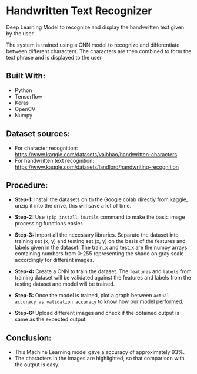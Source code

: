 # Handwritten Text Recognizer
Deep Learning Model to recognize and display the handwritten text given by the user.

The system is trained using a CNN model to recognize and differentiate between different characters. The characters are then combined to form the text phrase and is displayed to the user. 


## Built With: ##
* Python
* Tensorflow
* Keras
* OpenCV
* Numpy


## Dataset sources: ##
* For character recognition: https://www.kaggle.com/datasets/vaibhao/handwritten-characters
* For handwritten text recognition: https://www.kaggle.com/datasets/landlord/handwriting-recognition

## Procedure: ##
* **Step-1:** Install the datasets on to the Google colab directly from kaggle, unzip it into the drive, this will save a lot of time.

* **Step-2:** Use `!pip install imutils` command to make the basic image processing functions easier.

* **Step-3:** Import all the necessary libraries. Separate the dataset into training set (x, y) and testing set (x, y) on the basis of the features and labels given in the dataset. The train_x and test_x are the numpy arrays containing numbers from 0-255 representing the shade on gray scale accordingly for different images.

* **Step-4:** Create a CNN to train the dataset. The `features` and `labels` from training dataset will be validated against the features and labels from the testing dataset and model will be trained.

* **Step-5:** Once the model is trained, plot a graph between `actual accuracy vs validation accuracy` to know how our model performed.

* **Step-6:** Upload different images and check if the obtained output is same as the expected output.


## Conclusion: ##
* This Machine Learning model gave a accuracy of approximately 93%.
* The characters in the images are highlighted, so that comparison with the output is easy.

